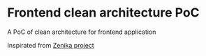 # Frontend clean architecture PoC
A PoC of clean architecture for frontend application

Inspirated from [Zenika project](https://github.com/Zenika/grenoble-hands-on-front-clean-architecture)